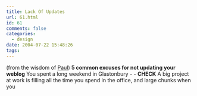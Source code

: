 ```yaml
---
title: Lack Of Updates
url: 61.html
id: 61
comments: false
categories:
  - design
date: 2004-07-22 15:48:26
tags:
---
```


(from the wisdom of [Paul](http://www.paranoidfish.org/notes/2004/07/10/1044)) **5 common excuses for not updating your weblog** You spent a long weekend in Glastonbury - - **CHECK** A big project at work is filling all the time you spend in the office, and large chunks when you